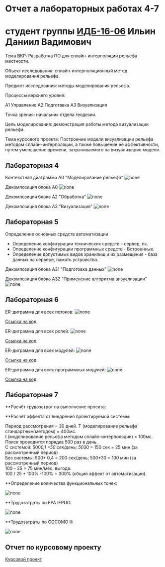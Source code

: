 # Отчет а лабораторных работах 4-7
# студент группы [ИДБ-16-06](https://github.com/stankin/design-2018/wiki/list-idb-16-06) Ильин Даниил Вадимович

Тема ВКР: Разработка ПО для сплайн-интерполяции рельефа местности.

Объект исследования: сплайн-интерполяционный метод моделирования рельефа.

Предмет исследования: методы моделирования рельефа.

Процессы верхнего уровня:

А1 Управление А2 Подготавка А3 Визуализация

Точка зрения: начальник отдела геодезии.

Цель моделирования: демонстрация работы метода визуализации рельефа.

Тема курсового проекта: Построение модели визуализации рельефа методом сплайн-интерполяции, а также повышение ее эффективности, путем уменьшение времени, затрачиваемого на визуализацию модели.

## Лабораторная 4

Контекстная диаграмма А0 "Моделирование рельефа"
![none](https://github.com/Daniil-Ilin/Kursovaja-Ilin.github.io/blob/master/01_A0.png)

Декомпозиция блока А0
![none](https://github.com/Daniil-Ilin/Kursovaja-Ilin.github.io/blob/master/02_A0-2.png)

Декомпозиция блока А2 "Обработка"
![none](https://github.com/Daniil-Ilin/Kursovaja-Ilin.github.io/blob/master/03_A2-3.png)

Декомпозиция блока А3 "Визуализация"
![none](https://github.com/Daniil-Ilin/Kursovaja-Ilin.github.io/blob/master/04_A3-3.png)

## Лабораторная 5

Определение основных средств автоматизации
* Определение конфигурации технических средств - сервер, пк.
* Определение конфигурации программных средств - Встроенные.
* Определение допустимых видов хранилищ и их размещения - база данных на сервере, память устройства.

Декомпозиция блока А31 "Подготовка данных"
![none](https://github.com/Daniil-Ilin/Kursovaja-Ilin.github.io/blob/master/05_A31-3.png)

Декомпозиция блока А32 "Применение алгоритма визуализации"
![none](https://github.com/Daniil-Ilin/Kursovaja-Ilin.github.io/blob/master/06_A32-2.png)

## Лабораторная 6

ER-диграмма для всех потоков:
![none](https://github.com/Daniil-Ilin/Kursovaja-Ilin.github.io/blob/master/L6-1.png)

[Ссылка на код](https://github.com/Daniil-Ilin/Kursovaja-Ilin.github.io/blob/master/L6-1.txt)

ER-диграмма для всех ролей:
![none](https://github.com/Daniil-Ilin/Kursovaja-Ilin.github.io/blob/master/L6-2.png)

[Ссылка на код](https://github.com/Daniil-Ilin/Kursovaja-Ilin.github.io/blob/master/L6-2.txt)

ER-диграмма для всех модулей:
![none](https://github.com/Daniil-Ilin/Kursovaja-Ilin.github.io/blob/master/L6-3(2).png)

[Ссылка на код](https://github.com/Daniil-Ilin/Kursovaja-Ilin.github.io/blob/master/L6-3.txt)

ER-диграмма для всех программных модулей:
![none](https://github.com/Daniil-Ilin/Kursovaja-Ilin.github.io/blob/master/L6-4.png)

[Ссылка на код](https://github.com/Daniil-Ilin/Kursovaja-Ilin.github.io/blob/master/L6-4.txt)

## Лабораторная 7

**Расчёт трудозатрат на выполнение проекта:

**Расчет эффекта от внедрения проектируемой системы:

Период рассмотрения = 30 дней.
Т (моделирование рельефа стандартным методом) =  400мс.                  
t (моделирование рельефа методом сплайн-интерполяции) = 100мс.                   
Поиск проводится порядка 500 раз в день.                                               
С системой: 500*0,1 =50 сек/день; 50*30 = 150 сек = 25 мин (за рассмотренный период)                    
Без системы: 500* 0,4 = 200 сек/день; 500*30 = 100 мин (за рассмотренный период)                           
100 – 25 = 75 мин/мес. выгода.                                                                          
100 / 25 * 100% -100% = 300% (общий эффект от автоматизации).

**Определение количества функциональных точек:

![none](https://github.com/Daniil-Ilin/Kursovaja-Ilin.github.io/blob/master/L7-1.png)

**Трудозатраты по FPA IFPUG:

![none](https://github.com/Daniil-Ilin/Kursovaja-Ilin.github.io/blob/master/L7-2.png)

**Трудозатраты по COCOMO II:

![none](https://github.com/Daniil-Ilin/Kursovaja-Ilin.github.io/blob/master/L7-3.png)


## Отчет по курсовому проекту

[Курсовой проект](https://github.com/Daniil-Ilin/Kursovaja-Ilin.github.io/blob/master/%D0%9A%D1%83%D1%80%D1%81%D0%BE%D0%B2%D0%B0%D1%8F%20%D0%98%D0%BB%D1%8C%D0%B8%D0%BD%20%D0%98%D0%94%D0%91-16-06%202%D0%92.docx)

